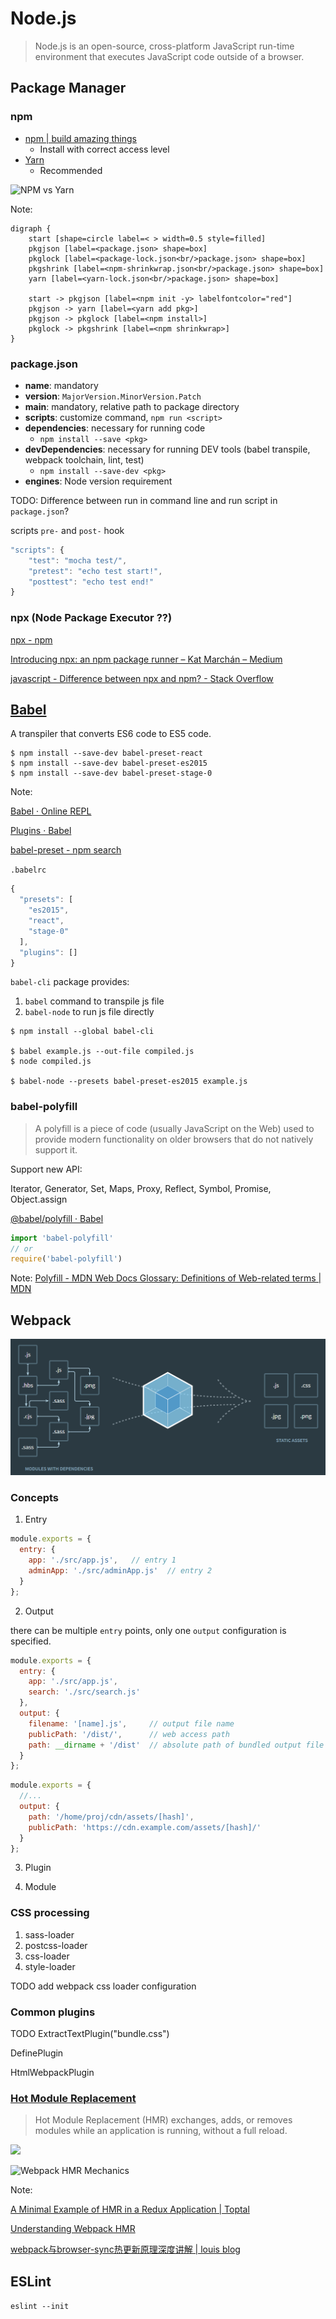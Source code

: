 # Node.js

> Node.js is an open-source, cross-platform JavaScript run-time environment that executes JavaScript code outside of a browser. 

<!-- vertical -->

## Package Manager

### npm

* [npm | build amazing things](https://www.npmjs.com/ "")
  - Install with correct access level
* [Yarn](https://yarnpkg.com/zh-Hant/ "")
  - Recommended

<!-- vertical -->

![NPM vs Yarn](public/npm_yarn.svg)

Note:
```graphviz
digraph {
    start [shape=circle label=< > width=0.5 style=filled]
    pkgjson [label=<package.json> shape=box]
    pkglock [label=<package-lock.json<br/>package.json> shape=box]
    pkgshrink [label=<npm-shrinkwrap.json<br/>package.json> shape=box]
    yarn [label=<yarn-lock.json<br/>package.json> shape=box]

    start -> pkgjson [label=<npm init -y> labelfontcolor="red"]
    pkgjson -> yarn [label=<yarn add pkg>]
    pkgjson -> pkglock [label=<npm install>]
    pkglock -> pkgshrink [label=<npm shrinkwrap>]
}
```

<!-- vertical -->

### package.json

* **name**: mandatory
* **version**: `MajorVersion.MinorVersion.Patch`
* **main**: mandatory, relative path to package directory
* **scripts**: customize command, `npm run <script>`
* **dependencies**: necessary for running code
  - `npm install --save <pkg>`
* **devDependencies**: necessary for running DEV tools (babel transpile, webpack toolchain, lint, test)
  - `npm install --save-dev <pkg>`
* **engines**: Node version requirement

<!-- vertical -->

TODO: Difference between run in command line and run script in `package.json`?

<!-- vertical -->

scripts `pre-` and `post-` hook

```js
"scripts": {
    "test": "mocha test/",
    "pretest": "echo test start!",
    "posttest": "echo test end!"
}
```

<!-- vertical -->

### npx (Node Package Executor ??)

[npx  -  npm](https://www.npmjs.com/package/npx "")

[Introducing npx: an npm package runner – Kat Marchán – Medium](https://medium.com/@maybekatz/introducing-npx-an-npm-package-runner-55f7d4bd282b "")

[javascript - Difference between npx and npm? - Stack Overflow](https://stackoverflow.com/questions/50605219/difference-between-npx-and-npm "")

<!-- vertical -->

## [Babel](https://babeljs.io/ "")

A transpiler that converts ES6 code to ES5 code.


```shell
$ npm install --save-dev babel-preset-react
$ npm install --save-dev babel-preset-es2015
$ npm install --save-dev babel-preset-stage-0
```

Note:

[Babel · Online REPL](https://babeljs.io/repl "")

[Plugins · Babel](https://babeljs.io/docs/en/plugins/ "")

[babel-preset - npm search](https://www.npmjs.com/search?q=babel-preset "")

<!-- vertical -->

`.babelrc`
```javascript
{
  "presets": [
    "es2015",
    "react",
    "stage-0"
  ],
  "plugins": []
}
```
<!-- vertical -->

`babel-cli` package provides:
1.  `babel` command to transpile js file
2. `babel-node` to run js file directly

```shell
$ npm install --global babel-cli

$ babel example.js --out-file compiled.js
$ node compiled.js

$ babel-node --presets babel-preset-es2015 example.js
```
<!-- vertical -->

### babel-polyfill

> A polyfill is a piece of code (usually JavaScript on the Web) used to provide modern functionality on older browsers that do not natively support it.

Support new API:

Iterator, Generator, Set, Maps, Proxy, Reflect, Symbol, Promise, Object.assign

[@babel/polyfill · Babel](https://babeljs.io/docs/en/babel-polyfill "")

```javascript
import 'babel-polyfill'
// or
require('babel-polyfill')
```

Note: [Polyfill - MDN Web Docs Glossary: Definitions of Web-related terms | MDN](https://developer.mozilla.org/en-US/docs/Glossary/Polyfill "")

<!-- vertical -->

## Webpack

![webpack png](public/webpack.png)

<!-- vertical -->

### Concepts

1. Entry

```js
module.exports = {
  entry: {
    app: './src/app.js',   // entry 1
    adminApp: './src/adminApp.js'  // entry 2
  }
};
```

<!-- vertical -->

2. Output

there can be multiple `entry` points, only one `output` configuration is specified.

```js
module.exports = {
  entry: {
    app: './src/app.js',
    search: './src/search.js'
  },
  output: {
    filename: '[name].js',     // output file name
    publicPath: '/dist/',      // web access path
    path: __dirname + '/dist'  // absolute path of bundled output file
  }
};
```

```js
module.exports = {
  //...
  output: {
    path: '/home/proj/cdn/assets/[hash]',
    publicPath: 'https://cdn.example.com/assets/[hash]/'
  }
};
```

<!-- vertical -->

3. Plugin

<!-- vertical -->

4. Module



<!-- vertical -->

### CSS processing

1. sass-loader
2. postcss-loader
3. css-loader
4. style-loader

TODO add webpack css loader configuration

<!-- vertical -->

### Common plugins

TODO ExtractTextPlugin("bundle.css")

DefinePlugin

HtmlWebpackPlugin



<!-- vertical -->

### [Hot Module Replacement](https://webpack.js.org/concepts/hot-module-replacement "")

> Hot Module Replacement (HMR) exchanges, adds, or removes modules while an application is running, without a full reload.

<!-- vertical -->

![](https://uploads.toptal.io/blog/image/126624/toptal-blog-image-1531492763968-39dfd789f841e20fa94d1e387789c9bc.png )

<!-- vertical -->

![Webpack HMR Mechanics](https://www.javascriptstuff.com/static/webpack-overview-diagram-de23dc03e5ee143a3d1f1ec7e4c72eff-18766.png )


Note:

[A Minimal Example of HMR in a Redux Application | Toptal](https://www.toptal.com/javascript/hot-module-replacement-in-redux "")

[Understanding Webpack HMR](https://www.javascriptstuff.com/understanding-hmr/ "")

[webpack与browser-sync热更新原理深度讲解 | louis blog](https://louiszhai.github.io/2017/04/19/hmr/ "")

<!-- vertical -->

## ESLint

`eslint --init`
